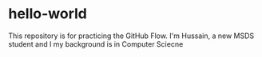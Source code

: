 # hello-world
This repository is for practicing the GitHub Flow.
I'm Hussain, a new MSDS student and I my background is in Computer Sciecne
